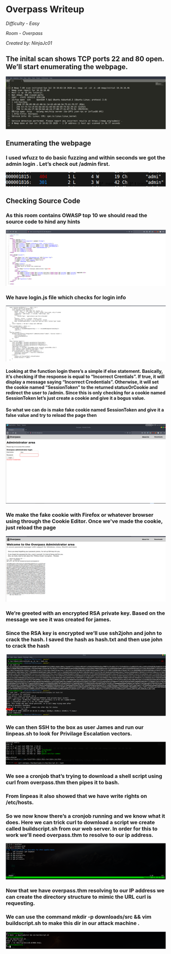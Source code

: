 # Overpass Writeup
*Difficulty - Easy*

*Room - Overpass*

*Created by: NinjaJc01*

## The inital scan shows TCP ports 22 and 80 open. We’ll start enumerating the webpage.

![nmap](images/nmap.PNG)

## Enumerating the webpage

### I used wfuzz to do basic fuzzing and within seconds we got the admin login . Let’s check out /admin first. 

![wfuzz](images/wfuzz.PNG)

## Checking Source Code

### As this room contains OWASP top 10 we should read the source code to hind any hints

![](images/source.png)

### We have login.js file which checks for login info

![](images/source2.png)

#### Looking at the function login there’s a simple if else statement. Basically, it’s checking if the response is equal to “Incorrect Crentials”. If true, it will display a message saying “Incorrect Credentials”. Otherwise, it will set the cookie named “SessionToken” to the returned statusOrCookie and redirect the user to /admin. Since this is only checking for a cookie named SessionToken let’s just create a cookie and give it a bogus value.
#### So what we can do is make fake cookie named SessionToken and give it a false value and try to reload the page then 
![](images/webpage.PNG)

### We make the fake cookie with Firefox or whatever browser using through the Cookie Editor. Once we've made the cookie, just reload the page 

![rsa](images/rsa.png)

### We’re greeted with an encrypted RSA private key. Based on the message we see it was created for james.
### Since the RSA key is encrypted we’ll use ssh2john and john to crack the hash. I saved the hash as hash.txt and then use john to crack the hash 

![john](images/john.png)

### We can then SSH to the box as user James and run our linpeas.sh to look for Privilage Escalation vectors.

![curl](images/curl.png)

### We see a cronjob that’s trying to download a shell script using curl from overpass.thm then pipes it to bash.
### From linpeas it also showed that we have write rights on /etc/hosts.
### So we now know there’s a cronjob running and we know what it does. Here we can trick curl to download a script we create called buildscript.sh from our web server. In order for this to work we’ll need overpass.thm to resolve to our ip address.

![hosts](images/hosts.png)

### Now that we have overpass.thm resolving to our IP address we can create the directory structure to mimic the URL curl is requesting.
### We can use the command mkdir -p downloads/src && vim buildscript.sh to make this dir in our attack machine .

![vim](images/vim.png)
